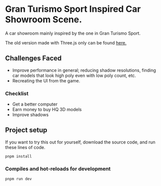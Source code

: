 ﻿# Gran Turismo Sport Inspired Car Showroom Scene.
 A car showroom mainly inspired by the one in Gran Turismo Sport. 

 The old version made with Three.js only can be found [here.](https://github.com/jdichh/car-showroom)

## Challenges Faced
<ul>
 <li>Improve performance in general; reducing shadow resolutions, finding car models that look high poly even with low poly count, etc.</li>
 <li>Recreating the UI from the game.</li>
</ul>

### Checklist
<ul>
  <li>Get a better computer</li>
  <li>Earn money to buy HQ 3D models</li>
  <li>Improve shadows</li>
</ul>


## Project setup
If you want to try this out for yourself, download the source code, and run these lines of code.
```
pnpm install
```

### Compiles and hot-reloads for development
```
pnpm run dev
```
